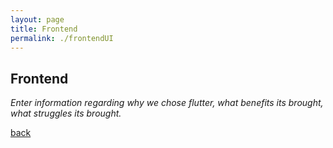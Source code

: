 ```yaml
---
layout: page
title: Frontend
permalink: ./frontendUI
---
```


## Frontend

_Enter information regarding why we chose flutter, what benefits its brought, what struggles its brought._

[back](index.markdown)
